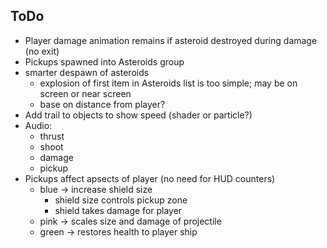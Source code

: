 ## ToDo

 - Player damage animation remains if asteroid destroyed during damage (no exit)
 - Pickups spawned into Asteroids group
 - smarter despawn of asteroids
   - explosion of first item in Asteroids list is too simple; may be on screen or near screen
   - base on distance from player?
 - Add trail to objects to show speed (shader or particle?)
 - Audio:
   - thrust
   - shoot
   - damage
   - pickup
 - Pickups affect apsects of player (no need for HUD counters)
   - blue -> increase shield size
	 - shield size controls pickup zone
	 - shield takes damage for player
   - pink -> scales size and damage of projectile
   - green -> restores health to player ship
